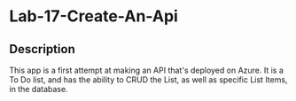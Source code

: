 # Lab-17-Create-An-Api

## Description
This app is a first attempt at making an API that's deployed on Azure. It is a To Do list, and has the ability to CRUD the List, as well as specific List Items, in the database. 

